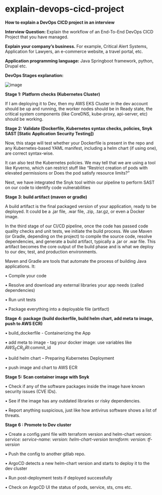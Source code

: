 # explain-devops-cicd-project
**How to explain a DevOps CICD project in an interview**

**Interview Question:** Explain the workflow of an End-To-End DevOps CICD Project that you have managed.

**Explain your company’s business.** For example, Critical Alert Systems, Application for Lawyers, an e-commerce website, a travel portal, etc.

**Application programming language:** Java Springboot framework, python, Drupal etc.

**DevOps Stages explanation:**

![image](https://github.com/user-attachments/assets/beba5356-36cf-4fa6-8944-f6a72f7d269d)


**Stage 1: Platform checks (Kubernetes Cluster)**

If I am deploying it to Dev, then my AWS EKS Cluster in the dev account should be up and running, the worker nodes should be in Ready state, the critical system components (like CoreDNS, kube-proxy, api-server, etc) should be working.

**Stage 2: Validate (Dockerfile, Kubernetes syntax checks, policies, Snyk SAST [Static Application Security Testing])**

Now, this stage will test whether your Dockerfile is present in the repo and any Kubernetes-based YAML manifest, including a helm chart (if using one), are correct syntax-wise. 

It can also test the Kubernetes policies. We may tell that we are using a tool like Kyverno, which can restrict stuff like “Restrict creation of pods with elevated permissions or Does the pod satisfy resource limits?”

Next, we have integrated the Snyk tool within our pipeline to perform SAST on our code to identify code vulnerabilities

**Stage 3: build artifact (maven or gradle)**

A build artifact is the final packaged version of your application, ready to be deployed. It could be a .jar file, .war file, .zip, .tar.gz, or even a Docker image.

In the third stage of our CI/CD pipeline, once the code has passed code quality checks and unit tests, we initiate the build process. We use Maven (or Gradle, depending on the project) to compile the source code, resolve dependencies, and generate a build artifact, typically a .jar or .war file. This artifact becomes the core output of the build phase and is what we deploy to our dev, test, and production environments.

Maven and Gradle are tools that automate the process of building Java applications. It:

•	Compile your code

•	Resolve and download any external libraries your app needs (called dependencies)

•	Run unit tests

•	Package everything into a deployable file (artifact)

**Stage 4: package (build dockerfile, build helm chart, add meta to image, push to AWS ECR)**

•	build_dockerfile - Containerizing the App

•	add meta to image - tag your docker image: use variables like $AWS_ECR_URI:$commit_id

•	build helm chart – Preparing Kubernetes Deployment

•	push image and chart to AWS ECR

**Stage 5: Scan container image with Snyk**

•	Check if any of the software packages inside the image have known security issues (CVE IDs).

•	See if the image has any outdated libraries or risky dependencies.

•	Report anything suspicious, just like how antivirus software shows a list of threats.

**Stage 6 : Promote to Dev cluster**

•	Create a config.yaml file with terraform version and helm-chart version:
_service:
  service-name:
     version: helm-chart-version
terraform:
     version: tf-version_

•	Push the config to another gitlab repo.

•	ArgoCD detects a new helm-chart version and starts to deploy it to the dev cluster

•	Run post-deployment tests if deployed successfully

•	Check on ArgoCD UI the status of pods, service, sts, cms etc.



